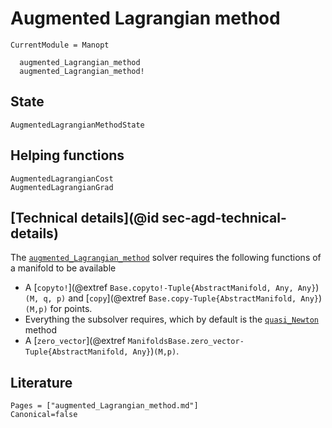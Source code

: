 # Augmented Lagrangian method

```@meta
CurrentModule = Manopt
```

```@docs
  augmented_Lagrangian_method
  augmented_Lagrangian_method!
```

## State

```@docs
AugmentedLagrangianMethodState
```

## Helping functions

```@docs
AugmentedLagrangianCost
AugmentedLagrangianGrad
```

## [Technical details](@id sec-agd-technical-details)

The [`augmented_Lagrangian_method`](@ref) solver requires the following functions of a manifold to be available

* A [`copyto!`](@extref `Base.copyto!-Tuple{AbstractManifold, Any, Any}`)`(M, q, p)` and [`copy`](@extref `Base.copy-Tuple{AbstractManifold, Any}`)`(M,p)` for points.
* Everything the subsolver requires, which by default is the [`quasi_Newton`](@ref) method
* A [`zero_vector`](@extref `ManifoldsBase.zero_vector-Tuple{AbstractManifold, Any}`)`(M,p)`.


## Literature

```@bibliography
Pages = ["augmented_Lagrangian_method.md"]
Canonical=false
```
